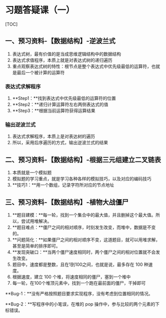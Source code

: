 # 习题答疑课（一）

[TOC]

## 一、预习资料-【数据结构】-逆波兰式

1. 表达式树，最有价值的是当成思维逻辑结构中的数据结构
2. 表达式求值程序，本质上就是对表达式树的递归遍历
3. 重点观察表达式树的特性：根节点是整个表达式中优先级最低的运算符，也就是最后一个被计算的运算符



### 表达式求解程序

1. **Step1：**找到表达式中优先级最低的运算符的位置
2. **Step2：**递归计算运算符左右两侧表达式的值
3. **Step3：**根据当前运算符获得运算结果



### 输出逆波兰式

1. 表达式求解程序，本质上是对表达树的遍历
2. 所以，采用后序遍历的方式，输出逆波兰式的结果



## 二、预习资料-【数据结构】-根据三元组建立二叉链表

1. 本质就是一个模拟题
2. 模拟题的学习重点，就是学习各种各样的模拟技巧，以及对应的编码技巧
3. **技巧1：**用一个数组，记录字符所对应的节点地址



## 三、预习资料-【数据结构】-植物大战僵尸

1. **题目建模：**每一轮，找到一个集合中的最大值，并且删掉这个最大值。所以，尝试用堆解决。
2. **题目难点：**僵尸之间的相对顺序，时刻发生改变，而堆中，数据是不变的。
3. **问题简化：**如果僵尸之间的相对顺序不变，这道题目，就可以用堆求解，甚至是简单的排序即可。
4. **发现突破口：**当两个僵尸速度相同时，两个僵尸之间的相对位置就不会发生改变。
5. 题目中，速度都是整数，且在1到100之间，也就是说，最多存在 100 种速度。
6. 根据速度，建立 100 个堆，将速度相同的僵尸，塞到一个堆中
7. 每一轮，在100个堆顶元素中，找到一个跑在最前面的僵尸，干掉即可



**Bug-1：**没有严格按照题目要求实现程序，没有考虑到位置相同的情况。

**Bug-2：**写程序中的小笔误，在堆的 pop 操作中，参与比较的两个元素的下标错误。